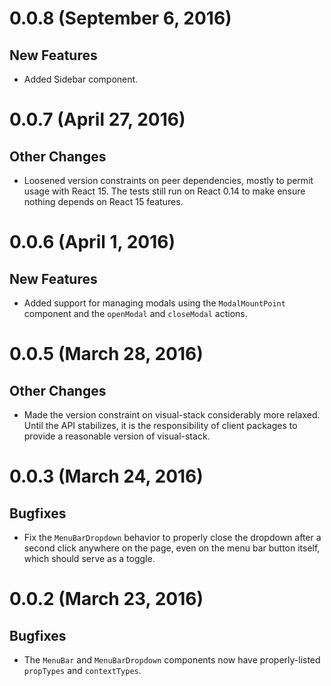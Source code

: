 # 0.0.8 (September 6, 2016)

## New Features 

- Added Sidebar component. 

# 0.0.7 (April 27, 2016)

## Other Changes

- Loosened version constraints on peer dependencies, mostly to permit usage with React 15. The tests still run on React 0.14 to make ensure nothing depends on React 15 features.

# 0.0.6 (April 1, 2016)

## New Features

- Added support for managing modals using the `ModalMountPoint` component and the `openModal` and `closeModal` actions.

# 0.0.5 (March 28, 2016)

## Other Changes

- Made the version constraint on visual-stack considerably more relaxed. Until the API stabilizes, it is the responsibility of client packages to provide a reasonable version of visual-stack.

# 0.0.3 (March 24, 2016)

## Bugfixes

- Fix the `MenuBarDropdown` behavior to properly close the dropdown after a second click anywhere on the page, even on the menu bar button itself, which should serve as a toggle.

# 0.0.2 (March 23, 2016)

## Bugfixes

- The `MenuBar` and `MenuBarDropdown` components now have properly-listed `propTypes` and `contextTypes`.

